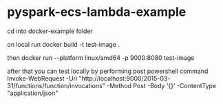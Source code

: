 # pyspark-ecs-lambda-example

cd into docker-example folder

on local run
docker build -t test-image .

then
docker run --platform linux/amd64 -p 9000:8080 test-image

after that  you can test locally by performing post
powershell command
Invoke-WebRequest -Uri "http://localhost:9000/2015-03-31/functions/function/invocations" -Method Post -Body '{}' -ContentType "application/json"